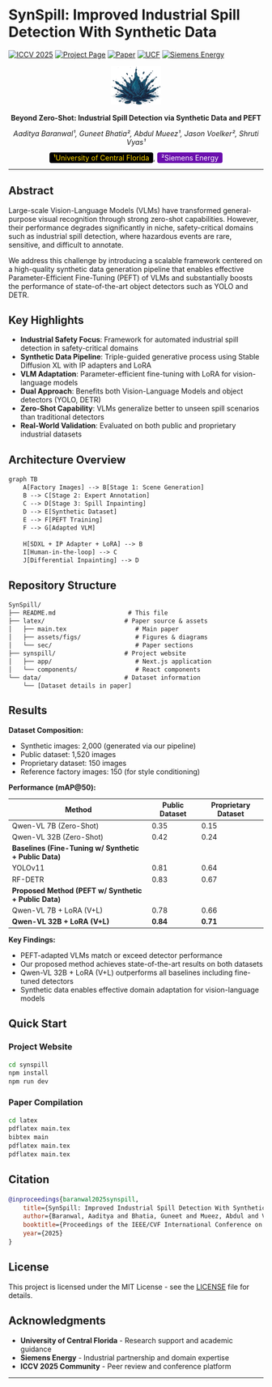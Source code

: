 # SynSpill: Improved Industrial Spill Detection With Synthetic Data

[![ICCV 2025](https://img.shields.io/badge/ICCV-2025-blue.svg)](https://iccv2025.thecvf.com/)
[![Project Page](https://img.shields.io/badge/Project-Page-green.svg)](https://eternal-f1ame.github.io/SynSpill/)
[![Paper](https://img.shields.io/badge/Paper-PDF-red.svg)](./latex/main.pdf)
[![UCF](https://img.shields.io/badge/UCF-University_of_Central_Florida-black?style=flat&labelColor=FFD700)](https://www.ucf.edu/)
[![Siemens Energy](https://img.shields.io/badge/Siemens-Energy-6A0DAD?style=flat&labelColor=white)](https://www.siemens-energy.com/)

<div align="center">
  <img src="project/figs/spill-logo.png" alt="SynSpill Logo" width="100">
  
  **Beyond Zero-Shot: Industrial Spill Detection via Synthetic Data and PEFT**
  
  *Aaditya Baranwal¹, Guneet Bhatia², Abdul Mueez¹, Jason Voelker², Shruti Vyas¹*
  
  <span style="color: #FFD700; background-color: #000000; padding: 2px 8px; border-radius: 4px;">¹University of Central Florida</span>, <span style="color: #FFFFFF; background-color: #6A0DAD; padding: 2px 8px; border-radius: 4px;">²Siemens Energy</span>
</div>

---

## Abstract

Large-scale Vision-Language Models (VLMs) have transformed general-purpose visual recognition through strong zero-shot capabilities. However, their performance degrades significantly in niche, safety-critical domains such as industrial spill detection, where hazardous events are rare, sensitive, and difficult to annotate.

We address this challenge by introducing a scalable framework centered on a high-quality synthetic data generation pipeline that enables effective Parameter-Efficient Fine-Tuning (PEFT) of VLMs and substantially boosts the performance of state-of-the-art object detectors such as YOLO and DETR.

## Key Highlights

- **Industrial Safety Focus**: Framework for automated industrial spill detection in safety-critical domains
- **Synthetic Data Pipeline**: Triple-guided generative process using Stable Diffusion XL with IP adapters and LoRA
- **VLM Adaptation**: Parameter-efficient fine-tuning with LoRA for vision-language models  
- **Dual Approach**: Benefits both Vision-Language Models and object detectors (YOLO, DETR)
- **Zero-Shot Capability**: VLMs generalize better to unseen spill scenarios than traditional detectors
- **Real-World Validation**: Evaluated on both public and proprietary industrial datasets

## Architecture Overview

```mermaid
graph TB
    A[Factory Images] --> B[Stage 1: Scene Generation]
    B --> C[Stage 2: Expert Annotation]
    C --> D[Stage 3: Spill Inpainting]
    D --> E[Synthetic Dataset]
    E --> F[PEFT Training]
    F --> G[Adapted VLM]
    
    H[SDXL + IP Adapter + LoRA] --> B
    I[Human-in-the-loop] --> C
    J[Differential Inpainting] --> D
```

## Repository Structure

```text
SynSpill/
├── README.md                    # This file
├── latex/                      # Paper source & assets
│   ├── main.tex                   # Main paper
│   ├── assets/figs/               # Figures & diagrams
│   └── sec/                       # Paper sections
├── synspill/                   # Project website
│   ├── app/                       # Next.js application
│   └── components/                # React components
└── data/                       # Dataset information
    └── [Dataset details in paper]
```

## Results

**Dataset Composition:**

- Synthetic images: 2,000 (generated via our pipeline)
- Public dataset: 1,520 images
- Proprietary dataset: 150 images  
- Reference factory images: 150 (for style conditioning)

**Performance (mAP@50):**

| Method | Public Dataset | Proprietary Dataset |
|--------|----------------|-------------------|
| Qwen-VL 7B (Zero-Shot) | 0.35 | 0.15 |
| Qwen-VL 32B (Zero-Shot) | 0.42 | 0.24 |
| **Baselines (Fine-Tuning w/ Synthetic + Public Data)** |  |  |
| YOLOv11 | 0.81 | 0.64 |
| RF-DETR | 0.83 | 0.67 |
| **Proposed Method (PEFT w/ Synthetic + Public Data)** |  |  |
| Qwen-VL 7B + LoRA (V+L) | 0.78 | 0.66 |
| **Qwen-VL 32B + LoRA (V+L)** | **0.84** | **0.71** |

**Key Findings:**

- PEFT-adapted VLMs match or exceed detector performance
- Our proposed method achieves state-of-the-art results on both datasets
- Qwen-VL 32B + LoRA (V+L) outperforms all baselines including fine-tuned detectors
- Synthetic data enables effective domain adaptation for vision-language models

## Quick Start

### Project Website

```bash
cd synspill
npm install
npm run dev
```

### Paper Compilation

```bash
cd latex
pdflatex main.tex
bibtex main
pdflatex main.tex
pdflatex main.tex
```

## Citation

```bibtex
@inproceedings{baranwal2025synspill,
    title={SynSpill: Improved Industrial Spill Detection With Synthetic Data},
    author={Baranwal, Aaditya and Bhatia, Guneet and Mueez, Abdul and Voelker, Jason and Vyas, Shruti},
    booktitle={Proceedings of the IEEE/CVF International Conference on Computer Vision},
    year={2025}
}
```

## License

This project is licensed under the MIT License - see the [LICENSE](LICENSE) file for details.

## Acknowledgments

- **University of Central Florida** - Research support and academic guidance
- **Siemens Energy** - Industrial partnership and domain expertise  
- **ICCV 2025 Community** - Peer review and conference platform

---
